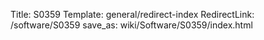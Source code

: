 Title: S0359
Template: general/redirect-index
RedirectLink: /software/S0359
save_as: wiki/Software/S0359/index.html